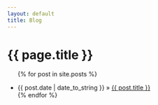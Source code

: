 ```yaml
---
layout: default
title: Blog
---
```

<h1>{{ page.title }}</h1>
<ul class="posts">

  {% for post in site.posts %}
    <li><span>{{ post.date | date_to_string }}</span> &raquo; <a href="{{ post.url | relative_url }}" title="{{ post.title }}">{{ post.title }}</a></li>
  {% endfor %}
    
</ul>
